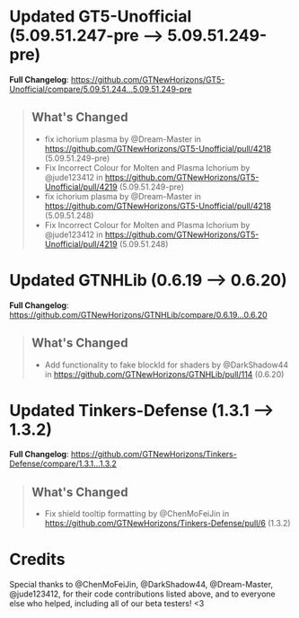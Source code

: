 # Updated GT5-Unofficial (5.09.51.247-pre -->  5.09.51.249-pre)
**Full Changelog**: https://github.com/GTNewHorizons/GT5-Unofficial/compare/5.09.51.244...5.09.51.249-pre
>## What's Changed
> * fix ichorium plasma by @Dream-Master in https://github.com/GTNewHorizons/GT5-Unofficial/pull/4218 (5.09.51.249-pre)
> * Fix Incorrect Colour for Molten and Plasma Ichorium by @jude123412 in https://github.com/GTNewHorizons/GT5-Unofficial/pull/4219 (5.09.51.249-pre)
> * fix ichorium plasma by @Dream-Master in https://github.com/GTNewHorizons/GT5-Unofficial/pull/4218 (5.09.51.248)
> * Fix Incorrect Colour for Molten and Plasma Ichorium by @jude123412 in https://github.com/GTNewHorizons/GT5-Unofficial/pull/4219 (5.09.51.248)
>

# Updated GTNHLib (0.6.19 -->  0.6.20)
**Full Changelog**: https://github.com/GTNewHorizons/GTNHLib/compare/0.6.19...0.6.20
>## What's Changed
> * Add functionality to fake blockId for shaders by @DarkShadow44 in https://github.com/GTNewHorizons/GTNHLib/pull/114 (0.6.20)
>

# Updated Tinkers-Defense (1.3.1 -->  1.3.2)
**Full Changelog**: https://github.com/GTNewHorizons/Tinkers-Defense/compare/1.3.1...1.3.2
>## What's Changed
> * Fix shield tooltip formatting by @ChenMoFeiJin in https://github.com/GTNewHorizons/Tinkers-Defense/pull/6 (1.3.2)
>

# Credits
Special thanks to @ChenMoFeiJin, @DarkShadow44, @Dream-Master, @jude123412, for their code contributions listed above, and to everyone else who helped, including all of our beta testers! <3